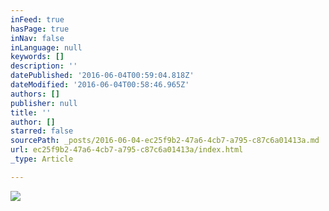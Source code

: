 ```yaml
---
inFeed: true
hasPage: true
inNav: false
inLanguage: null
keywords: []
description: ''
datePublished: '2016-06-04T00:59:04.818Z'
dateModified: '2016-06-04T00:58:46.965Z'
authors: []
publisher: null
title: ''
author: []
starred: false
sourcePath: _posts/2016-06-04-ec25f9b2-47a6-4cb7-a795-c87c6a01413a.md
url: ec25f9b2-47a6-4cb7-a795-c87c6a01413a/index.html
_type: Article

---
```

![](https://the-grid-user-content.s3-us-west-2.amazonaws.com/d0a8d47e-f794-4ef5-a0c1-48b0376774d3.jpg)